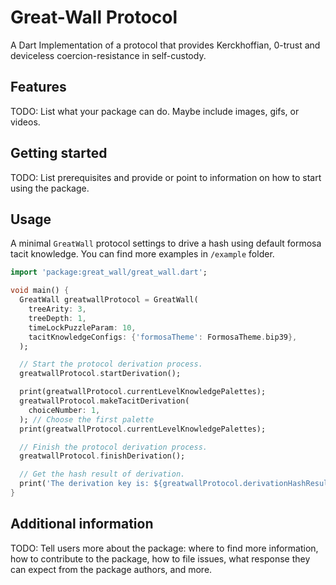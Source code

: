 <!--
This README describes the our package. If we publish this package to pub.dev,
this README's contents appear on the landing page for our package.

For information about how to write a good package README, see the guide for
[writing package pages](https://dart.dev/guides/libraries/writing-package-pages).

For general information about developing packages, see the Dart guide for
[creating packages](https://dart.dev/guides/libraries/create-library-packages)
and the Flutter guide for
[developing packages and plugins](https://flutter.dev/developing-packages).
-->

# Great-Wall Protocol
A Dart Implementation of a protocol that provides Kerckhoffian, 0-trust and
deviceless coercion-resistance in self-custody.

## Features

TODO: List what your package can do. Maybe include images, gifs, or videos.

## Getting started

TODO: List prerequisites and provide or point to information on how to
start using the package.

## Usage

A minimal `GreatWall` protocol settings to drive a hash using default formosa
tacit knowledge. You can find more examples in `/example` folder.

```dart
import 'package:great_wall/great_wall.dart';

void main() {
  GreatWall greatwallProtocol = GreatWall(
    treeArity: 3,
    treeDepth: 1,
    timeLockPuzzleParam: 10,
    tacitKnowledgeConfigs: {'formosaTheme': FormosaTheme.bip39},
  );

  // Start the protocol derivation process.
  greatwallProtocol.startDerivation();

  print(greatwallProtocol.currentLevelKnowledgePalettes);
  greatwallProtocol.makeTacitDerivation(
    choiceNumber: 1,
  ); // Choose the first palette
  print(greatwallProtocol.currentLevelKnowledgePalettes);

  // Finish the protocol derivation process.
  greatwallProtocol.finishDerivation();

  // Get the hash result of derivation.
  print('The derivation key is: ${greatwallProtocol.derivationHashResult}');
}
```

## Additional information

TODO: Tell users more about the package: where to find more information, how to
contribute to the package, how to file issues, what response they can expect
from the package authors, and more.
